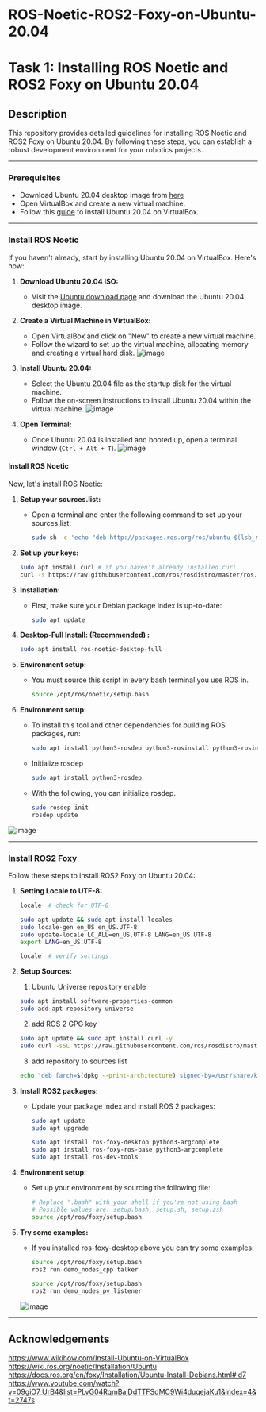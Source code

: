 # ROS-Noetic-ROS2-Foxy-on-Ubuntu-20.04 

# Task 1: Installing ROS Noetic and ROS2 Foxy on Ubuntu 20.04 

## Description 
This repository provides detailed guidelines for installing ROS Noetic and ROS2 Foxy on Ubuntu 20.04. By following these steps, you can establish a robust development environment for your robotics projects.

---

### Prerequisites

* Download Ubuntu 20.04 desktop image from [here](https://releases.ubuntu.com/20.04/)
* Open VirtualBox and create a new virtual machine.
* Follow this [guide](https://www.wikihow.com/Install-Ubuntu-on-VirtualBox) to install Ubuntu 20.04 on VirtualBox.

---

### Install ROS Noetic

If you haven't already, start by installing Ubuntu 20.04 on VirtualBox. Here's how:

1. **Download Ubuntu 20.04 ISO:**
   - Visit the [Ubuntu download page](https://releases.ubuntu.com/20.04/) and download the Ubuntu 20.04 desktop image.

2. **Create a Virtual Machine in VirtualBox:**
   - Open VirtualBox and click on "New" to create a new virtual machine.
   - Follow the wizard to set up the virtual machine, allocating memory and creating a virtual hard disk.
  ![image](https://github.com/GDHadeel/ROS-Noetic-ROS2-Foxy-on-Ubuntu-20.04/assets/126657301/9aa347d9-ef84-4859-94be-edb7d6bbd699)

3. **Install Ubuntu 20.04:**
   - Select the Ubuntu 20.04 file as the startup disk for the virtual machine.
   - Follow the on-screen instructions to install Ubuntu 20.04 within the virtual machine.
  ![image](https://github.com/GDHadeel/ROS-Noetic-ROS2-Foxy-on-Ubuntu-20.04/assets/126657301/041b70cd-af33-45e7-a0a8-91bf92aa9bec)

4. **Open Terminal:**
   - Once Ubuntu 20.04 is installed and booted up, open a terminal window (`Ctrl + Alt + T`).
  ![image](https://github.com/GDHadeel/ROS-Noetic-ROS2-Foxy-on-Ubuntu-20.04/assets/126657301/f3ea4708-6802-4782-ae08-6eb91aaf6624)

   
#### Install ROS Noetic

Now, let's install ROS Noetic:

1. **Setup your sources.list:**
   - Open a terminal and enter the following command to set up your sources list:
     ```bash
     sudo sh -c 'echo "deb http://packages.ros.org/ros/ubuntu $(lsb_release -sc) main" > /etc/apt/sources.list.d/ros-latest.list'
     ```

2. **Set up your keys:**
     ```bash
     sudo apt install curl # if you haven't already installed curl
     curl -s https://raw.githubusercontent.com/ros/rosdistro/master/ros.asc | sudo apt-key add -
     ```
3. **Installation:**
   - First, make sure your Debian package index is up-to-date:
     ```bash
     sudo apt update
     ```

4. **Desktop-Full Install: (Recommended) :**
     ```bash
     sudo apt install ros-noetic-desktop-full
     ```
5. **Environment setup:**
   - You must source this script in every bash terminal you use ROS in.
     ```bash
     source /opt/ros/noetic/setup.bash
     ```
     
6. **Environment setup:**
   - To install this tool and other dependencies for building ROS packages, run:
     ```bash
     sudo apt install python3-rosdep python3-rosinstall python3-rosinstall-generator python3-wstool build-essential
     ```
     
   - Initialize rosdep
     ```bash
     sudo apt install python3-rosdep
     ```

   - With the following, you can initialize rosdep.
     ```bash
     sudo rosdep init
     rosdep update
     ```
     
![image](https://github.com/GDHadeel/ROS-Noetic-ROS2-Foxy-on-Ubuntu-20.04/assets/126657301/0b26a171-990a-4e3d-ab57-8319b733f05c)

---

### Install ROS2 Foxy

Follow these steps to install ROS2 Foxy on Ubuntu 20.04:

1. **Setting Locale to UTF-8:**
     ```bash
     locale  # check for UTF-8

     sudo apt update && sudo apt install locales
     sudo locale-gen en_US en_US.UTF-8
     sudo update-locale LC_ALL=en_US.UTF-8 LANG=en_US.UTF-8
     export LANG=en_US.UTF-8
     
     locale  # verify settings
     ```

2. **Setup Sources:**
   1. Ubuntu Universe repository enable
     ```bash
     sudo apt install software-properties-common
     sudo add-apt-repository universe
     ```
     
   2. add ROS 2 GPG key
     ```bash
     sudo apt update && sudo apt install curl -y
     sudo curl -sSL https://raw.githubusercontent.com/ros/rosdistro/master/ros.key -o /usr/share/keyrings/ros-archive-keyring.gpg
     ```

   3. add repository to sources list
     ```bash
     echo "deb [arch=$(dpkg --print-architecture) signed-by=/usr/share/keyrings/ros-archive-keyring.gpg] http://packages.ros.org/ros2/ubuntu $(. /etc/os-release && echo $UBUNTU_CODENAME) main" | sudo tee /etc/apt/sources.list.d/ros2.list > /dev/null
     ```

4. **Install ROS2 packages:**
   - Update your package index and install ROS 2 packages:
     ```bash
     sudo apt update
     sudo apt upgrade
     
     sudo apt install ros-foxy-desktop python3-argcomplete
     sudo apt install ros-foxy-ros-base python3-argcomplete
     sudo apt install ros-dev-tools
     ```

5. **Environment setup:**
   - Set up your environment by sourcing the following file:
     ```bash
     # Replace ".bash" with your shell if you're not using bash
     # Possible values are: setup.bash, setup.sh, setup.zsh
     source /opt/ros/foxy/setup.bash
     ```

6. **Try some examples:**
   - If you installed ros-foxy-desktop above you can try some examples:
     ```bash
     source /opt/ros/foxy/setup.bash
     ros2 run demo_nodes_cpp talker

     source /opt/ros/foxy/setup.bash
     ros2 run demo_nodes_py listener
     ```
   ![image](https://github.com/GDHadeel/ROS-Noetic-ROS2-Foxy-on-Ubuntu-20.04/assets/126657301/77a290d1-5b59-41e4-970b-2ce1c2381e19)

---

## Acknowledgements
https://www.wikihow.com/Install-Ubuntu-on-VirtualBox
https://wiki.ros.org/noetic/Installation/Ubuntu
https://docs.ros.org/en/foxy/Installation/Ubuntu-Install-Debians.html#id7
https://www.youtube.com/watch?v=09giO7_UrB4&list=PLvG04RqmBajDdTTFSdMC9Wi4duqejaKu1&index=4&t=2747s

